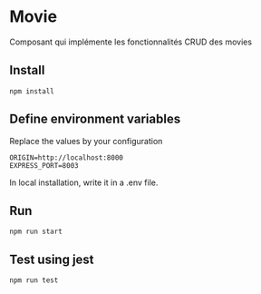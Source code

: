 # Movie

Composant qui implémente les fonctionnalités CRUD des movies

## Install

`npm install`

## Define environment variables

Replace the values by your configuration
```[Text]
ORIGIN=http://localhost:8000
EXPRESS_PORT=8003
```
In local installation, write it in a .env file.

## Run

`npm run start`

## Test using jest

`npm run test`
